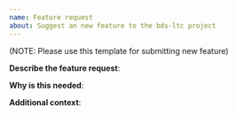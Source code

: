 ```yaml
---
name: Feature request
about: Suggest an new feature to the bds-ltc project
---
```

(NOTE: Please use this template for submitting new feature)

**Describe the feature request**:

**Why is this needed**:

**Additional context**:

